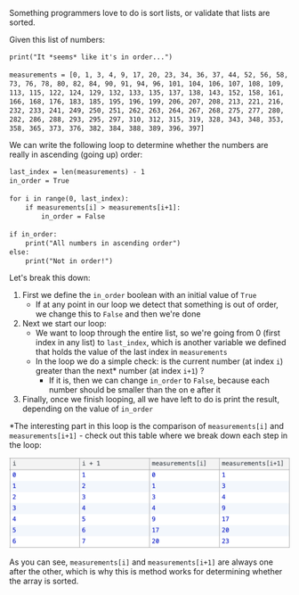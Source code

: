 Something programmers love to do is sort lists, or validate that lists are sorted.



Given this list of numbers:


```
print("It *seems* like it's in order...")

measurements = [0, 1, 3, 4, 9, 17, 20, 23, 34, 36, 37, 44, 52, 56, 58, 73, 76, 78, 80, 82, 84, 90, 91, 94, 96, 101, 104, 106, 107, 108, 109, 113, 115, 122, 124, 129, 132, 133, 135, 137, 138, 143, 152, 158, 161, 166, 168, 176, 183, 185, 195, 196, 199, 206, 207, 208, 213, 221, 216, 232, 233, 241, 249, 250, 251, 262, 263, 264, 267, 268, 275, 277, 280, 282, 286, 288, 293, 295, 297, 310, 312, 315, 319, 328, 343, 348, 353, 358, 365, 373, 376, 382, 384, 388, 389, 396, 397]
```

We can write the following loop to determine whether the numbers are really in ascending (going up) order:


```
last_index = len(measurements) - 1
in_order = True

for i in range(0, last_index):
	if measurements[i] > measurements[i+1]:
		in_order = False

if in_order:
	print("All numbers in ascending order")
else:
	print("Not in order!")
```

Let's break this down:



1. First we define the `in_order` boolean with an initial value of `True`
    - If at any point in our loop we detect that something is out of order, we change this to `False` and then we're done
2. Next we start our loop:
    - We want to loop through the entire list, so we're going from 0 (first index in any list) to `last_index`, which is another variable we defined that holds the value of the last index in `measurements`
    - In the loop we do a simple check: is the current number (at index `i`) greater than the next* number (at index `i+1`) ?
      - If it is, then we can change `in_order` to `False`, because each number should be smaller than the on e after it
3. Finally, once we finish looping, all we have left to do is print the result, depending on the value of `in_order`


*The interesting part in this loop is the comparison of `measurements[i]` and `measurements[i+1]` - check out this table where we break down each step in the loop:


![](./PROD_A1170-0.png)



As you can see, `measurements[i]` and `measurements[i+1]` are always one after the other, which is why this is method works for determining whether the array is sorted.